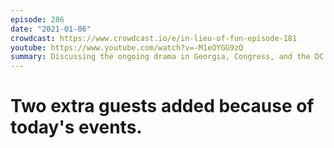 ```yaml
---
episode: 286
date: "2021-01-06"
crowdcast: https://www.crowdcast.io/e/in-lieu-of-fun-episode-181
youtube: https://www.youtube.com/watch?v=-M1eOYGG9zQ
summary: Discussing the ongoing drama in Georgia, Congress, and the DC streets
---
```

Two extra guests added because of today's events.
=======
